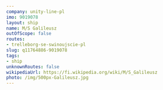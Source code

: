 ```yaml
---
company: unity-line-pl
imo: 9019078
layout: ship
name: M/S Galileusz
outOfScope: false
routes:
- trelleborg-se-swinoujscie-pl
slug: q11764886-9019078
tags:
- ship
unknownRoutes: false
wikipediaUrl: https://fi.wikipedia.org/wiki/M/S_Galileusz
photo: /img/500px-Galileusz.jpg
---
```

